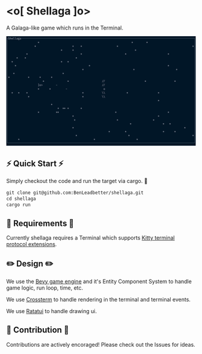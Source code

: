 
# <o[ Shellaga ]o>

A Galaga-like game which runs in the Terminal.

![Screenshot](./screenshot.png)

## ⚡ Quick Start ⚡

Simply checkout the code and run the target via cargo. 🦀

```shell
git clone git@github.com:BenLeadbetter/shellaga.git
cd shellaga
cargo run
```

## 🔧 Requirements 🔧

Currently shellaga requires a Terminal which supports [Kitty terminal protocol extensions](https://sw.kovidgoyal.net/kitty/protocol-extensions/).


## ✏️  Design ✏️

We use the [Bevy game engine](https://bevyengine.org/) and it's Entity Component System to handle game logic, run loop, time, etc.

We use [Crossterm](https://github.com/crossterm-rs/crossterm) to handle rendering in the terminal and terminal events.

We use [Ratatui](https://ratatui.rs/) to handle drawing ui.

## 🌟 Contribution 🌟

Contributions are actively encoraged!
Please check out the Issues for ideas.

